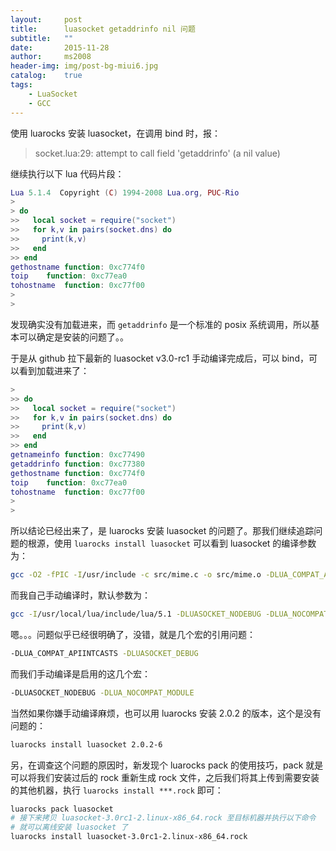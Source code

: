 ```yaml
---
layout:     post
title:      luasocket getaddrinfo nil 问题
subtitle:   ""
date:       2015-11-28
author:     ms2008
header-img: img/post-bg-miui6.jpg
catalog:    true
tags:
    - LuaSocket
    - GCC
---
```


使用 luarocks 安装 luasocket，在调用 bind 时，报：

> socket.lua:29: attempt to call field 'getaddrinfo' (a nil value)

继续执行以下 lua 代码片段：

```lua
Lua 5.1.4  Copyright (C) 1994-2008 Lua.org, PUC-Rio
>
> do
>>   local socket = require("socket")
>>   for k,v in pairs(socket.dns) do
>>     print(k,v)
>>   end
>> end
gethostname	function: 0xc774f0
toip	function: 0xc77ea0
tohostname	function: 0xc77f00
>
>
```

发现确实没有加载进来，而 `getaddrinfo` 是一个标准的 posix 系统调用，所以基本可以确定是安装的问题了。。

于是从 github 拉下最新的 luasocket v3.0-rc1 手动编译完成后，可以 bind，可以看到加载进来了：

```lua
>
>> do
>>   local socket = require("socket")
>>   for k,v in pairs(socket.dns) do
>>     print(k,v)
>>   end
>> end
getnameinfo	function: 0xc77490
getaddrinfo	function: 0xc77380
gethostname	function: 0xc774f0
toip	function: 0xc77ea0
tohostname	function: 0xc77f00
>
>
```

所以结论已经出来了，是 luarocks 安装 luasocket 的问题了。那我们继续追踪问题的根源，使用 `luarocks install luasocket` 可以看到 luasocket 的编译参数为：

```sh
gcc -O2 -fPIC -I/usr/include -c src/mime.c -o src/mime.o -DLUA_COMPAT_APIINTCASTS -DLUASOCKET_DEBUG -DLUASOCKET_API=__attribute__((visibility("default"))) -DUNIX_API=__attribute__((visibility("default"))) -DMIME_API=__attribute__((visibility("default")))
```

而我自己手动编译时，默认参数为：

```sh
gcc -I/usr/local/lua/include/lua/5.1 -DLUASOCKET_NODEBUG -DLUA_NOCOMPAT_MODULE -DLUASOCKET_API='__attribute__((visibility("default")))' -DUNIX_API='__attribute__((visibility("default")))' -DMIME_API='__attribute__((visibility("default")))' -pedantic -Wall -Wshadow -Wextra -Wimplicit -O2 -ggdb3 -fpic -fvisibility=hidden   -c -o mime.o mime.c
```

嗯。。。问题似乎已经很明确了，没错，就是几个宏的引用问题：

```sh
-DLUA_COMPAT_APIINTCASTS -DLUASOCKET_DEBUG
```

而我们手动编译是启用的这几个宏：

```sh
-DLUASOCKET_NODEBUG -DLUA_NOCOMPAT_MODULE
```

当然如果你嫌手动编译麻烦，也可以用 luarocks 安装 2.0.2 的版本，这个是没有问题的：

```sh
luarocks install luasocket 2.0.2-6
```

另，在调查这个问题的原因时，新发现个 luarocks pack 的使用技巧，pack 就是可以将我们安装过后的 rock 重新生成 rock 文件，之后我们将其上传到需要安装的其他机器，执行 `luarocks install ***.rock` 即可：

```sh
luarocks pack luasocket
# 接下来拷贝 luasocket-3.0rc1-2.linux-x86_64.rock 至目标机器并执行以下命令
# 就可以离线安装 luasocket 了
luarocks install luasocket-3.0rc1-2.linux-x86_64.rock
```
